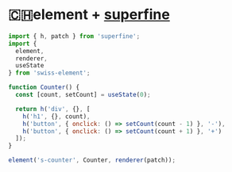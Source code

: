 # 🇨🇭element + [superfine](https://github.com/jorgebucaran/superfine/)

```js
import { h, patch } from 'superfine';
import {
  element,
  renderer,
  useState
} from 'swiss-element';

function Counter() {
  const [count, setCount] = useState(0);

  return h('div', {}, [
    h('h1', {}, count),
    h('button', { onclick: () => setCount(count - 1) }, '-'),
    h('button', { onclick: () => setCount(count + 1) }, '+')
  ]);
}

element('s-counter', Counter, renderer(patch));
```
